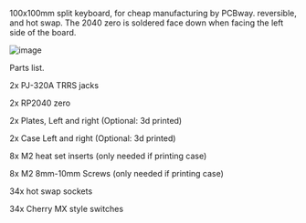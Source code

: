 100x100mm split keyboard, for cheap manufacturing by PCBway. reversible, and hot swap.
The 2040 zero is soldered face down when facing the left side of the board.

![image](https://github.com/user-attachments/assets/2d79f9e6-92e0-4a96-9d76-05f1a254612c)

Parts list.

2x PJ-320A TRRS jacks

2x RP2040 zero

2x Plates, Left and right (Optional: 3d printed)

2x Case Left and right (Optional: 3d printed)

8x M2 heat set inserts (only needed if printing case)

8x M2 8mm-10mm Screws (only needed if printing case)

34x hot swap sockets

34x Cherry MX style switches
